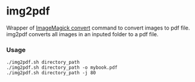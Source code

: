# img2pdf
Wrapper of [ImageMagick convert](https://www.imagemagick.org/script/convert.php) command to convert images to pdf file.
img2pdf converts all images in an inputed folder to a pdf file.

### Usage
```bush
./img2pdf.sh directory_path
./img2pdf.sh directory_path -o mybook.pdf
./img2pdf.sh directory_path -j 80
```
